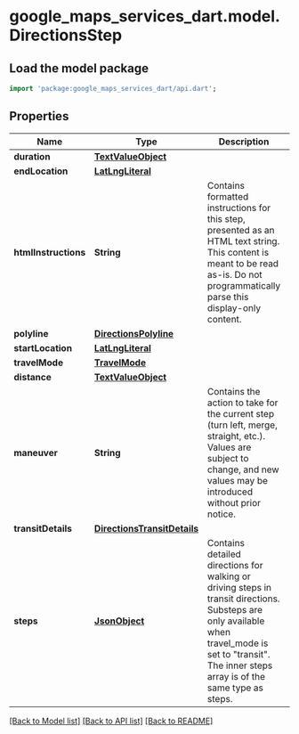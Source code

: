 # google_maps_services_dart.model.DirectionsStep

## Load the model package
```dart
import 'package:google_maps_services_dart/api.dart';
```

## Properties
Name | Type | Description | Notes
------------ | ------------- | ------------- | -------------
**duration** | [**TextValueObject**](TextValueObject.md) |  | 
**endLocation** | [**LatLngLiteral**](LatLngLiteral.md) |  | 
**htmlInstructions** | **String** | Contains formatted instructions for this step, presented as an HTML text string. This content is meant to be read as-is. Do not programmatically parse this display-only content. | 
**polyline** | [**DirectionsPolyline**](DirectionsPolyline.md) |  | 
**startLocation** | [**LatLngLiteral**](LatLngLiteral.md) |  | 
**travelMode** | [**TravelMode**](TravelMode.md) |  | 
**distance** | [**TextValueObject**](TextValueObject.md) |  | [optional] 
**maneuver** | **String** | Contains the action to take for the current step (turn left, merge, straight, etc.). Values are subject to change, and new values may be introduced without prior notice. | [optional] 
**transitDetails** | [**DirectionsTransitDetails**](DirectionsTransitDetails.md) |  | [optional] 
**steps** | [**JsonObject**](.md) | Contains detailed directions for walking or driving steps in transit directions. Substeps are only available when travel_mode is set to \"transit\". The inner steps array is of the same type as steps. | [optional] 

[[Back to Model list]](../README.md#documentation-for-models) [[Back to API list]](../README.md#documentation-for-api-endpoints) [[Back to README]](../README.md)


